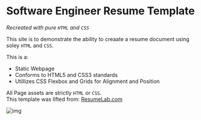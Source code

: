 
# Software Engineer Resume Template

*Recreated with pure `HTML` and `CSS`*    
     
       
This site is to demonstrate the ability to creaate a resume document using soley `HTML` and `CSS`.

This is a:

-   Static Webpage
-   Conforms to HTML5 and CSS3 standards
-   Utillizes CSS Flexbox and Grids for Alignment and Position

All Page assets are strictly `HTML` or `CSS`.  
This template was lifted from: [ResumeLab.com](https://resumelab.com/resume-examples/software-engineer) 

![img](https://cdn-images.resumelab.com/pages/software_engineer_resumelab_1.png?1577050311)

